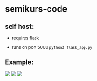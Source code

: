 # semikurs-code

## self host:
- requires flask

- runs on port 5000 `python3 flask_app.py`

## Example:
<img src="https://cdn.discordapp.com/attachments/568847750226116609/742078507433328711/unknown.png">
<img src="https://cdn.discordapp.com/attachments/568847750226116609/742078883129589861/unknown.png">
<img src="https://cdn.discordapp.com/attachments/568847750226116609/742078969741836379/unknown.png">
